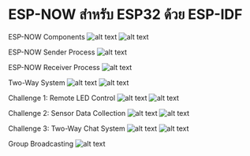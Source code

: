 # ESP-NOW สำหรับ ESP32 ด้วย ESP-IDF
ESP-NOW Components
![alt text](img/esp_now_test01.png) ![alt text](img/esp_now_test02.png)


ESP-NOW Sender Process
![alt text](<img/Screenshot 2025-10-02 102159.png>)

ESP-NOW Receiver Process
![alt text](<img/Screenshot 2025-10-02 100725.png>)

Two-Way System
![alt text](<img/Screenshot 2025-10-02 110748.png>) ![alt text](<img/Screenshot 2025-10-02 110018.png>)

Challenge 1: Remote LED Control
![alt text](<img/Screenshot 2025-10-02 112725.png>) ![alt text](<img/Screenshot 2025-10-02 112137.png>)

Challenge 2: Sensor Data Collection
![alt text](<img/Screenshot 2025-10-02 122751.png>) ![alt text](<img/Screenshot 2025-10-02 122112.png>)

Challenge 3: Two-Way Chat System
![alt text](<img/Screenshot 2025-10-02 124214.png>) ![alt text](<img/Screenshot 2025-10-02 125214.png>)

Group Broadcasting
![alt text](<img/Screenshot 2025-10-02 135424.png>)